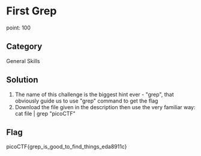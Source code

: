 # First Grep
point: 100

## Category
General Skills

## Solution 
1. The name of this challenge is the biggest hint ever - "grep", that obviously guide us to use "grep"
command to get the flag
2. Download the file given in the description then use the very familiar way: cat file | grep "picoCTF"

## Flag 
picoCTF{grep_is_good_to_find_things_eda8911c}
